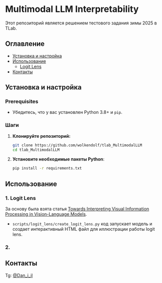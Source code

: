 # Multimodal LLM Interpretability

Этот репозиторий является решением тестового задания зимы 2025 в TLab.

## Оглавление
- [Установка и настройка](#установка-и-настройка)
- [Использование](#)
  - [Logit Lens](#1-logit-lens)
- [Контакты](#контакты)

## Установка и настройка

### Prerequisites
- Убедитесь, что у вас установлен Python 3.8+ и `pip`.

### Шаги
1. **Клонируйте репозиторий:**
   ```bash
   git clone https://github.com/wolkendolf/tlab_MultimodalLLM
   cd tlab_MultimodalLLM
   ```

2. **Установите необходимые пакеты Python**:
    ```bash
    pip install -r requirements.txt
    ```
## Использование

### 1. Logit Lens
За основу была взята статья [Towards Interpreting Visual Information Processing in Vision-Language Models](https://arxiv.org/abs/2410.07149).

* `scripts/logit_lens/create_logit_lens.py` код запускает модель и создает интерактивный HTML файл для иллюстрации работы logit lens.

### 2.

## Контакты
Tg: [@Dan_i_il](@Dan_i_il)
